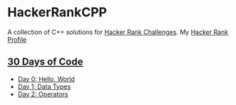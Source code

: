 # HackerRankCPP
A collection of C++ solutions for [Hacker Rank Challenges](https://www.hackerrank.com). My [Hacker Rank Profile](https://www.hackerrank.com/sbashar)

## [30 Days of Code](https://www.hackerrank.com/domains/tutorials/30-days-of-code)
* [Day 0: Hello, World](https://www.hackerrank.com/challenges/30-hello-world)
* [Day 1: Data Types](https://www.hackerrank.com/challenges/30-data-types)
* [Day 2: Operators](https://www.hackerrank.com/challenges/30-operators)

